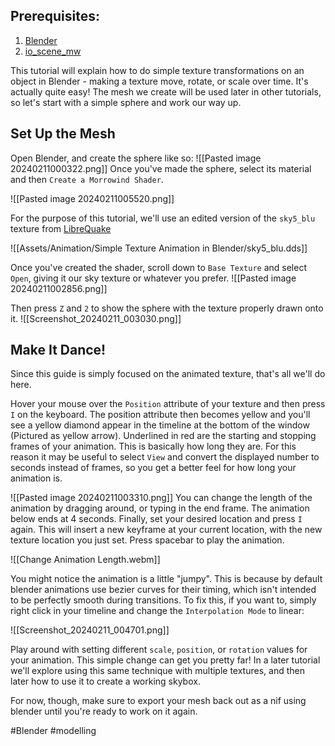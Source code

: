 ## Prerequisites:
1. [Blender](https://www.blender.org/download/)
2. [io_scene_mw](https://github.com/Greatness7/io_scene_mw)


This tutorial will explain how to do simple texture transformations on an object in Blender - making a texture move, rotate, or scale over time. It's actually quite easy! The mesh we create will be used later in other tutorials, so let's start with a simple sphere and work our way up.

## Set Up the Mesh
Open Blender, and create the sphere like so:
![[Pasted image 20240211000322.png]]
Once you've made the sphere, select its material and then `Create a Morrowind Shader`.

![[Pasted image 20240211005520.png]]

For the purpose of this tutorial, we'll use an edited version of the `sky5_blu` texture from [LibreQuake](https://github.com/MissLavender-LQ/LibreQuake)

![[Assets/Animation/Simple Texture Animation in Blender/sky5_blu.dds]]

Once you've created the shader, scroll down to `Base Texture` and select `Open`, giving it our sky texture or whatever you prefer.
![[Pasted image 20240211002856.png]]

Then press `Z` and `2` to show the sphere with the texture properly drawn onto it.
![[Screenshot_20240211_003030.png]]


## Make It Dance!
Since this guide is simply focused on the animated texture, that's all we'll do here.

Hover your mouse over the `Position` attribute of your texture and then press `I` on the keyboard. The position attribute then becomes yellow and you'll see a yellow diamond appear in the timeline at the bottom of the window (Pictured as yellow arrow). Underlined in red are the starting and stopping frames of your animation. This is basically how long they are. For this reason it may be useful to select `View` and convert the displayed number to seconds instead of frames, so you get a better feel for how long your animation is.

![[Pasted image 20240211003310.png]]
You can change the length of the animation by dragging around, or typing in the end frame. The animation below ends at 4 seconds. Finally, set your desired location and press `I` again. This will insert a new keyframe at your current location, with the new texture location you just set. Press spacebar to play the animation.

![[Change Animation Length.webm]]

You might notice the animation is a little "jumpy". This is because by default blender animations use bezier curves for their timing, which isn't intended to be perfectly smooth during transitions. To fix this, if you want to, simply right click in your timeline and change the `Interpolation Mode` to linear:

![[Screenshot_20240211_004701.png]]

Play around with setting different `scale`, `position`, or `rotation` values for your animation. This simple change can get you pretty far! In a later tutorial we'll explore using this same technique with multiple textures, and then later how to use it to create a working skybox. 

For now, though, make sure to export your mesh back out as a nif using blender until you're ready to work on it again.

#Blender #modelling